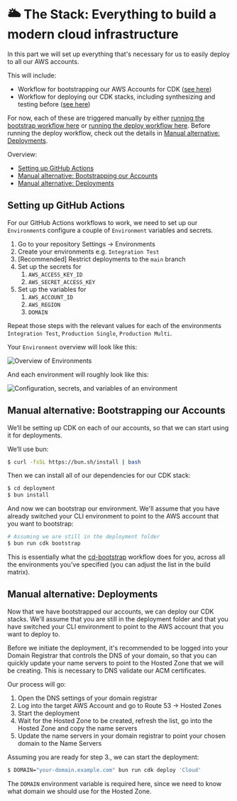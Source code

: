 # 🌥️ The Stack: Everything to build a modern cloud infrastructure

In this part we will set up everything that's necessary for us to easily deploy to all our AWS accounts.

This will include:
- Workflow for bootstrapping our AWS Accounts for CDK ([see here](/.github/workflows/cd-bootstrap.yml))
- Workflow for deploying our CDK stacks, including synthesizing and testing before ([see here](/.github/workflows/cd-deploy.yml))

For now, each of these are triggered manually by either [running the bootstrap workflow here](https://github.com/codetalkio/the-stack/actions/workflows/cd-bootstrap.yml) or [running the deploy workflow here](https://github.com/codetalkio/the-stack/actions/workflows/cd-deploy.yml). Before running the deploy workflow, check out the details in [Manual alternative: Deployments](#manual-alternative-deployments).

Overview:
- [Setting up GitHub Actions](#setting-up-github-actions)
- [Manual alternative: Bootstrapping our Accounts](#manual-alternative-bootstrapping-our-accounts)
- [Manual alternative: Deployments](#manual-alternative-deployments)


## Setting up GitHub Actions
For our GitHub Actions workflows to work, we need to set up our `Environment`s configure a couple of `Environment` variables and secrets.

1. Go to your repository Settings -> Environments
2. Create your environments e.g. `Integration Test`
3. [Recommended] Restrict deployments to the `main` branch
4. Set up the secrets for
   1. `AWS_ACCESS_KEY_ID`
   2. `AWS_SECRET_ACCESS_KEY`
5. Set up the variables for
   1. `AWS_ACCOUNT_ID`
   2. `AWS_REGION`
   3. `DOMAIN`

Repeat those steps with the relevant values for each of the environments `Integration Test`, `Production Single`, `Production Multi`.

Your `Environment` overview will look like this:

![Overview of Environments](https://github.com/codetalkio/the-stack/assets/1189998/310a97f1-7071-454c-88c9-0b682af281c5)


And each environment will roughly look like this:

![Configuration, secrets, and variables of an environment](https://github.com/codetalkio/the-stack/assets/1189998/4adcf9e7-27f9-4e5a-bf70-7f46f88bf054)


## Manual alternative: Bootstrapping our Accounts

We’ll be setting up CDK on each of our accounts, so that we can start using it for deployments.

We’ll use bun:

```bash
$ curl -fsSL https://bun.sh/install | bash
```

Then we can install all of our dependencies for our CDK stack:

```bash
$ cd deployment
$ bun install
```

And now we can bootstrap our environment. We'll assume that you have already switched your CLI environment to point to the AWS account that you want to bootstrap:

```bash
# Assuming we are still in the deployment folder
$ bun run cdk bootstrap
```

This is essentially what the [cd-bootstrap](/.github/workflows/cd-bootstrap.yml) workflow does for you, across all the environments you've specified (you can adjust the list in the build matrix).

## Manual alternative: Deployments

Now that we have bootstrapped our accounts, we can deploy our CDK stacks. We'll assume that you are still in the deployment folder and that you have switched your CLI environment to point to the AWS account that you want to deploy to.

Before we initiate the deployment, it's recommended to be logged into your Domain Registrar that controls the DNS of your domain, so that you can quickly update your name servers to point to the Hosted Zone that we will be creating. This is necessary to DNS validate our ACM certificates.

Our process will go:
1. Open the DNS settings of your domain registrar
2. Log into the target AWS Account and go to Route 53 -> Hosted Zones
3. Start the deployment
4. Wait for the Hosted Zone to be created, refresh the list, go into the Hosted Zone and copy the name servers
5. Update the name servers in your domain registrar to point your chosen domain to the Name Servers

Assuming you are ready for step 3., we can start the deployment:

```bash
$ DOMAIN="your-domain.example.com" bun run cdk deploy 'Cloud'
```

The `DOMAIN` environment variable is required here, since we need to know what domain we should use for the Hosted Zone.

